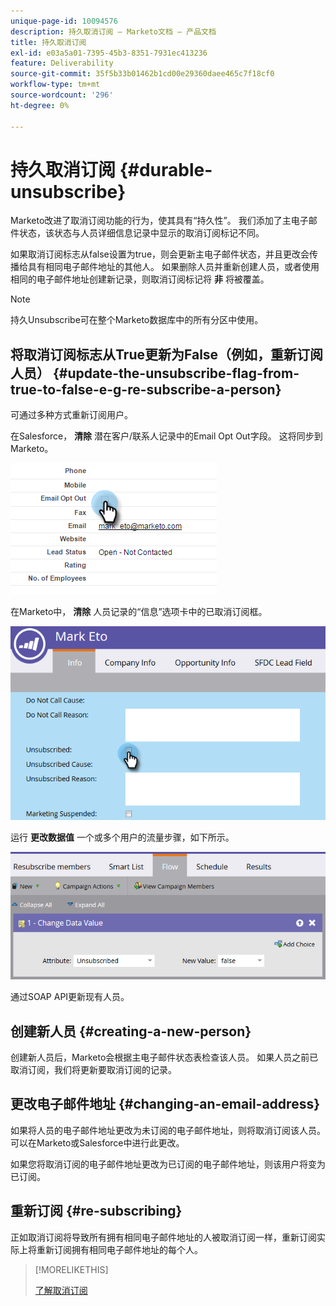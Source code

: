 ```yaml
---
unique-page-id: 10094576
description: 持久取消订阅 — Marketo文档 — 产品文档
title: 持久取消订阅
exl-id: e03a5a01-7395-45b3-8351-7931ec413236
feature: Deliverability
source-git-commit: 35f5b33b01462b1cd00e29360daee465c7f18cf0
workflow-type: tm+mt
source-wordcount: '296'
ht-degree: 0%

---
```


# 持久取消订阅 {#durable-unsubscribe}

Marketo改进了取消订阅功能的行为，使其具有“持久性”。 我们添加了主电子邮件状态，该状态与人员详细信息记录中显示的取消订阅标记不同。

如果取消订阅标志从false设置为true，则会更新主电子邮件状态，并且更改会传播给具有相同电子邮件地址的其他人。 如果删除人员并重新创建人员，或者使用相同的电子邮件地址创建新记录，则取消订阅标记将 **非** 将被覆盖。

>[!NOTE]
>
>持久Unsubscribe可在整个Marketo数据库中的所有分区中使用。

## 将取消订阅标志从True更新为False（例如，重新订阅人员） {#update-the-unsubscribe-flag-from-true-to-false-e-g-re-subscribe-a-person}

可通过多种方式重新订阅用户。

在Salesforce， **清除** 潜在客户/联系人记录中的Email Opt Out字段。 这将同步到Marketo。

![](assets/one.png)

在Marketo中， **清除** 人员记录的“信息”选项卡中的已取消订阅框。

![](assets/two.png)

运行 **更改数据值** 一个或多个用户的流量步骤，如下所示。

![](assets/three.png)

通过SOAP API更新现有人员。

## 创建新人员 {#creating-a-new-person}

创建新人员后，Marketo会根据主电子邮件状态表检查该人员。 如果人员之前已取消订阅，我们将更新要取消订阅的记录。

## 更改电子邮件地址 {#changing-an-email-address}

如果将人员的电子邮件地址更改为未订阅的电子邮件地址，则将取消订阅该人员。 可以在Marketo或Salesforce中进行此更改。

如果您将取消订阅的电子邮件地址更改为已订阅的电子邮件地址，则该用户将变为已订阅。

## 重新订阅 {#re-subscribing}

正如取消订阅将导致所有拥有相同电子邮件地址的人被取消订阅一样，重新订阅实际上将重新订阅拥有相同电子邮件地址的每个人。

>[!MORELIKETHIS]
>
>[了解取消订阅](/help/marketo/product-docs/email-marketing/deliverability/understanding-unsubscribe.md)
